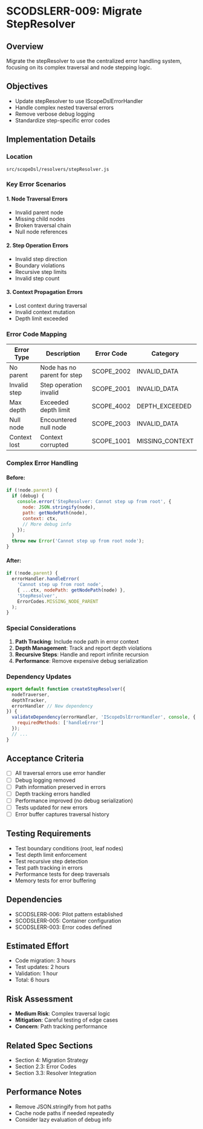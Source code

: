 # SCODSLERR-009: Migrate StepResolver

## Overview
Migrate the stepResolver to use the centralized error handling system, focusing on its complex traversal and node stepping logic.

## Objectives
- Update stepResolver to use IScopeDslErrorHandler
- Handle complex nested traversal errors
- Remove verbose debug logging
- Standardize step-specific error codes

## Implementation Details

### Location
`src/scopeDsl/resolvers/stepResolver.js`

### Key Error Scenarios

#### 1. Node Traversal Errors
- Invalid parent node
- Missing child nodes
- Broken traversal chain
- Null node references

#### 2. Step Operation Errors
- Invalid step direction
- Boundary violations
- Recursive step limits
- Invalid step count

#### 3. Context Propagation Errors
- Lost context during traversal
- Invalid context mutation
- Depth limit exceeded

### Error Code Mapping

| Error Type | Description | Error Code | Category |
|-----------|-------------|------------|----------|
| No parent | Node has no parent for step | SCOPE_2002 | INVALID_DATA |
| Invalid step | Step operation invalid | SCOPE_2001 | INVALID_DATA |
| Max depth | Exceeded depth limit | SCOPE_4002 | DEPTH_EXCEEDED |
| Null node | Encountered null node | SCOPE_2003 | INVALID_DATA |
| Context lost | Context corrupted | SCOPE_1001 | MISSING_CONTEXT |

### Complex Error Handling

#### Before:
```javascript
if (!node.parent) {
  if (debug) {
    console.error('StepResolver: Cannot step up from root', {
      node: JSON.stringify(node),
      path: getNodePath(node),
      context: ctx,
      // More debug info
    });
  }
  throw new Error('Cannot step up from root node');
}
```

#### After:
```javascript
if (!node.parent) {
  errorHandler.handleError(
    'Cannot step up from root node',
    { ...ctx, nodePath: getNodePath(node) },
    'StepResolver',
    ErrorCodes.MISSING_NODE_PARENT
  );
}
```

### Special Considerations

1. **Path Tracking**: Include node path in error context
2. **Depth Management**: Track and report depth violations
3. **Recursive Steps**: Handle and report infinite recursion
4. **Performance**: Remove expensive debug serialization

### Dependency Updates
```javascript
export default function createStepResolver({
  nodeTraverser,
  depthTracker,
  errorHandler // New dependency
}) {
  validateDependency(errorHandler, 'IScopeDslErrorHandler', console, {
    requiredMethods: ['handleError']
  });
  // ...
}
```

## Acceptance Criteria
- [ ] All traversal errors use error handler
- [ ] Debug logging removed
- [ ] Path information preserved in errors
- [ ] Depth tracking errors handled
- [ ] Performance improved (no debug serialization)
- [ ] Tests updated for new errors
- [ ] Error buffer captures traversal history

## Testing Requirements
- Test boundary conditions (root, leaf nodes)
- Test depth limit enforcement
- Test recursive step detection
- Test path tracking in errors
- Performance tests for deep traversals
- Memory tests for error buffering

## Dependencies
- SCODSLERR-006: Pilot pattern established
- SCODSLERR-005: Container configuration
- SCODSLERR-003: Error codes defined

## Estimated Effort
- Code migration: 3 hours
- Test updates: 2 hours
- Validation: 1 hour
- Total: 6 hours

## Risk Assessment
- **Medium Risk**: Complex traversal logic
- **Mitigation**: Careful testing of edge cases
- **Concern**: Path tracking performance

## Related Spec Sections
- Section 4: Migration Strategy
- Section 2.3: Error Codes
- Section 3.3: Resolver Integration

## Performance Notes
- Remove JSON.stringify from hot paths
- Cache node paths if needed repeatedly
- Consider lazy evaluation of debug info